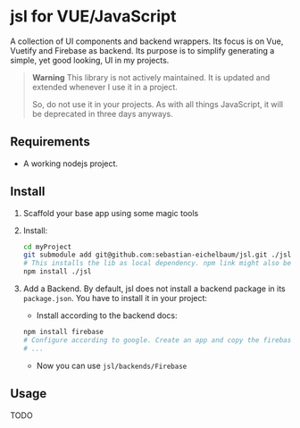 # jsl for VUE/JavaScript

A collection of UI components and backend wrappers. Its focus is on Vue, Vuetify and Firebase as backend. Its purpose is to simplify generating a simple, yet good looking, UI in my projects.

> **Warning**
> This library is not actively maintained. It is updated and extended whenever I use it in a project.
>
> So, do not use it in your projects. As with all things JavaScript, it will be deprecated in three days anyways.

## Requirements

-   A working nodejs project.

## Install

1. Scaffold your base app using some magic tools
1. Install:

    ```sh
    cd myProject
    git submodule add git@github.com:sebastian-eichelbaum/jsl.git ./jsl
    # This installs the lib as local dependency. npm link might also be used.
    npm install ./jsl
    ```
1. Add a Backend. By default, jsl does not install a backend package in its `package.json`. You have to install it in your project:
    - Install according to the backend docs:
    ```sh
    npm install firebase
    # Configure according to google. Create an app and copy the firebase project config.
    # ...
    ```
    - Now you can use `jsl/backends/Firebase`

## Usage

TODO
